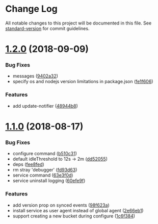 # Change Log

All notable changes to this project will be documented in this file. See [standard-version](https://github.com/conventional-changelog/standard-version) for commit guidelines.

<a name="1.2.0"></a>
# [1.2.0](https://github.com/mvayngrib/meagain/compare/v1.1.0...v1.2.0) (2018-09-09)


### Bug Fixes

* messages ([9402a32](https://github.com/mvayngrib/meagain/commit/9402a32))
* specify os and nodejs version limitations in package.json ([fe1f606](https://github.com/mvayngrib/meagain/commit/fe1f606))


### Features

* add update-notifier ([48944b8](https://github.com/mvayngrib/meagain/commit/48944b8))



<a name="1.1.0"></a>
# [1.1.0](https://github.com/mvayngrib/meagain/compare/v1.0.2...v1.1.0) (2018-08-17)


### Bug Fixes

* configure command ([b510c31](https://github.com/mvayngrib/meagain/commit/b510c31))
* default idleThreshold to 12s -> 2m ([dd52055](https://github.com/mvayngrib/meagain/commit/dd52055))
* deps ([fee8fed](https://github.com/mvayngrib/meagain/commit/fee8fed))
* rm stray 'debugger' ([fd93d63](https://github.com/mvayngrib/meagain/commit/fd93d63))
* service command ([63e3f0d](https://github.com/mvayngrib/meagain/commit/63e3f0d))
* service uninstall logging ([60efe9f](https://github.com/mvayngrib/meagain/commit/60efe9f))


### Features

* add version prop on synced events ([98f623a](https://github.com/mvayngrib/meagain/commit/98f623a))
* install service as user agent instead of global agent ([2e66eb1](https://github.com/mvayngrib/meagain/commit/2e66eb1))
* support creating a new bucket during configure ([1c6f384](https://github.com/mvayngrib/meagain/commit/1c6f384))
